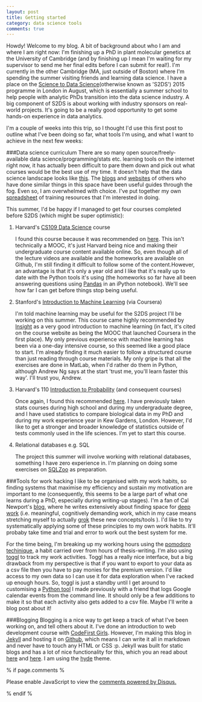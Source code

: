 ```yaml
---
layout: post
title: Getting started
category: data science tools
comments: true
---
```


Howdy! Welcome to my blog. A bit of background about who I am and where I am right now: I'm finishing up a PhD in plant molecular genetics at the University of Cambridge (and by finishing up I mean I'm waiting for my supervisor to send me her final edits before I can submit for real!). I'm currently in the other Cambridge (MA, just outside of Boston) where I'm spending the summer visiting friends and learning data science. I have a place on the [Science to Data Science](http://www.s2ds.org/)(otherwise known as 'S2DS') 2015 programme in London in August, which is essentially a summer school to help people with analytic PhDs transition into the data science industry. A big component of S2DS is about working with industry sponsors on real-world projects. It's going to be a really good opportunity to get some hands-on experience in data analytics.  

I'm a couple of weeks into this trip, so I thought I'd use this first post to outline what I've been doing so far, what tools I'm using, and what I want to achieve in the next few weeks: 

###Data science curriculum
There are so many open source/freely-available data science/programming/stats etc. learning tools on the internet right now, it has actually been difficult to pare them down and pick out what courses would be the best use of my time. It doesn't help that the data science landscape looks like [this](http://nirvacana.com/thoughts/wp-content/uploads/2013/07/RoadToDataScientist1.png). The [blogs](https://datascientistjourney.wordpress.com/category/data-science/) and [websites](http://datasciencemasters.org/) of others who have done similar things in this space have been useful guides through the fog. Even so, I am overwhelmed with choice. I've put together my own [spreadsheet](https://docs.google.com/spreadsheets/d/1IDNSt0ckSuv5Sw67cw17fJDuOELGa-pjCSR2vuWK8OA/edit?usp=sharing) of training resources that I'm interested in doing. 

This summer, I'd be happy if I managed to get four courses completed before S2DS (which might be super optimistic):

1. Harvard's [CS109 Data Science](http://cs109.github.io/2014/) course 

    I found this course because it was recommended on [here](https://datascientistjourney.wordpress.com/2014/11/23/revised-plan-6-months-to-becoming-a-data-scientist/). This isn't technically a MOOC, it's just Harvard being nice and making their undergraduate course content available online. So, even though all of the lecture videos are available and the homeworks are available on Github, I'm still finding it difficult to follow some of the content.However, an advantage is that it's only a year old and I like that it's really up to date with the Python tools it's using (the homeworks so far have all been answering questions using [Pandas](http://pandas.pydata.org/) in an iPython notebook). We'll see how far I can get before things stop being useful.
 
2. Stanford's [Introduction to Machine Learning](https://www.coursera.org/course/ml) (via Coursera)
 
    I'm told machine learning may be useful for the S2DS project I'll be working on this summer. This course came highly recommended by [Insight](http://insightdatascience.com/blog/preparing_for_insight.html) as a very good introduction to machine learning (in fact, it's cited on the course website as being the MOOC that launched Coursera in the first place). My only previous experience with machine learning has been via a one-day intensive course, so this seemed like a good place to start. I'm already finding it much easier to follow a structured course than just reading through course materials. My only gripe is that all the exercises are done in MatLab, when I'd rather do them in Python, although Andrew Ng says at the start 'trust me, you'll learn faster this way'. I'll trust you, Andrew.

3. Harvard's 110 [Introduction to Probability](http://isites.harvard.edu/icb/icb.do?keyword=k104821&pageid=icb.page676263) (and consequent courses)

    Once again, I found this recommended [here](https://datascientistjourney.wordpress.com/2014/11/23/revised-plan-6-months-to-becoming-a-data-scientist/). I have previously taken stats courses during high school and during my undergraduate degree, and I have used statistics to compare biological data in my PhD and during my work experience year in Kew Gardens, London. However, I'd like to get a stronger and broader knowledge of statistics outside of tests commonly used in the life sciences. I'm yet to start this course.

4. Relational databases e.g. SQL

    The project this summer will involve working with relational databases, something I have zero experience in. I'm planning on doing some exercises on [SQLZoo](http://sqlzoo.net/w/index.php?title=SQL_Tutorial&redirect=no) as preparation.

###Tools for work hacking
I like to be organised with my work habits, so finding systems that maximise my efficiency and sustain my motivation are important to me (consequently, this seems to be a large part of what one learns during a PhD, especially during writing-up stages). I'm a fan of Cal Newport's [blog]("http://calnewport.com/blog/"), where he writes extensively about finding space for [deep work](http://calnewport.com/blog/2012/11/21/knowledge-workers-are-bad-at-working-and-heres-what-to-do-about-it/) (i.e. meaningful, cognitively demanding work, which in my case means stretching myself to actually [grok](https://en.wikipedia.org/wiki/Grok) these new concepts/tools ). I'd like to try systematically applying some of these principles to my own work habits. It'll probaby take time and trial and error to work out the best system for me.

For the time being, I'm breaking up my working hours using the [pomodoro techinique](http://pomodorotechnique.com/), a habit carried over from hours of thesis-writing. I'm also using [toggl](www.toggl.com) to track my work activities. Toggl has a really nice interface, but a big drawback from my perspective is that if you want to export to your data as a csv file then you have to pay monies for the premium version. I'd like access to my own data so I can use it for data exploration when I've racked up enough hours. So, toggl is just a standby until I get around to customising a [Python tool](https://github.com/linbug/Glock) I made previously with a friend that logs Google calendar events from the command line. It should only be a few additions to make it so that each activity also gets added to a csv file. Maybe I'll write a blog post about it!

###Blogging
Blogging is a nice way to get keep a track of what I've been working on, and tell others about it. I've done an introduction to web development course with [CodeFirst Girls](http://www.codefirstgirls.org.uk/). However, I'm making this blog in [Jekyll](http://jekyllrb.com/) and hosting it on [Github](https://github.com/linbug/linbug.github.io), which means I can write it all in markdown and never have to touch any HTML or CSS :p. Jekyll was built for static blogs and has a lot of nice functionality for this, which you an read about [here](http://www.smashingmagazine.com/2014/08/01/build-blog-jekyll-github-pages/ ) and  [here](http://jekyllbootstrap.com/lessons/jekyll-introduction.html). I am using the [hyde](http://hyde.getpoole.com/) theme.

% if page.comments %

<div id="disqus_thread"></div>
<script type="text/javascript">
    /* * * CONFIGURATION VARIABLES * * */
    var disqus_shortname = 'linbug';
    
    /* * * DON'T EDIT BELOW THIS LINE * * */
    (function() {
        var dsq = document.createElement('script'); dsq.type = 'text/javascript'; dsq.async = true;
        dsq.src = '//' + disqus_shortname + '.disqus.com/embed.js';
        (document.getElementsByTagName('head')[0] || document.getElementsByTagName('body')[0]).appendChild(dsq);
    })();
</script>
<noscript>Please enable JavaScript to view the <a href="https://disqus.com/?ref_noscript" rel="nofollow">comments powered by Disqus.</a></noscript>

% endif %
